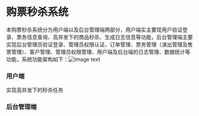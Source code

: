 # 购票秒杀系统
本购票秒杀系统分为用户端以及后台管理端两部分，用户端实主要现用户验证登录、票务信息查询、高并发下的商品秒杀、生成日志信息等功能，后台管理端主要实现后台管理员验证登录、管理员权限认证、订单管理、票务管理（演出管理及售票管理）、客户管理、管理员权限管理、用户端及后台端的日志管理、数据统计等功能，系统功能架构如下：![Image text](https://github.com/yguo18/CircleFollowButton/raw/master/Assets/Image/xiaoguotu.png)


### 用户端
实现高并发下的秒杀任务
### 后台管理端

